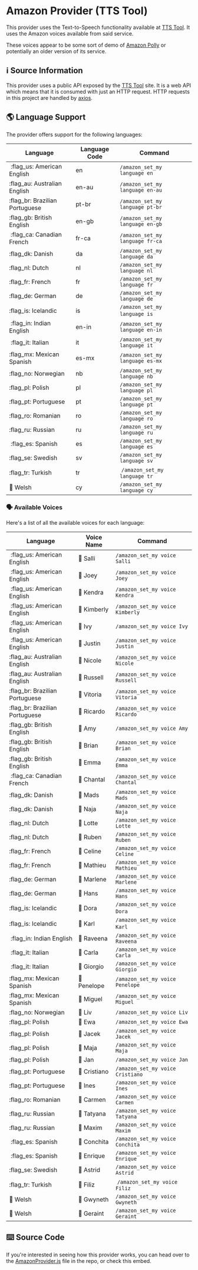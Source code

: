 # Amazon Provider (TTS Tool)

This provider uses the Text-to-Speech functionality available at [TTS Tool](https://ttstool.com). It uses the Amazon voices available from said service.

These voices appear to be some sort of demo of [Amazon Polly](https://aws.amazon.com/polly/) or potentially an older version of its service.

## ℹ️ Source Information

This provider uses a public API exposed by the [TTS Tool](https://ttstool.com) site. It is a web API which means that it is consumed with just an HTTP request. HTTP requests in this project are handled by [axios](https://www.npmjs.com/package/axios).

## 🌎 Language Support

The provider offers support for the following languages:

| Language                       | Language Code | Command                         |
|--------------------------------|---------------|---------------------------------|
| :flag_us: American English     | en            | `/amazon_set_my language en`    |
| :flag_au: Australian English   | en-au         | `/amazon_set_my language en-au` |
| :flag_br: Brazilian Portuguese | pt-br         | `/amazon_set_my language pt-br` |
| :flag_gb: British English      | en-gb         | `/amazon_set_my language en-gb` |
| :flag_ca: Canadian French      | fr-ca         | `/amazon_set_my language fr-ca` |
| :flag_dk: Danish               | da            | `/amazon_set_my language da`    |
| :flag_nl: Dutch                | nl            | `/amazon_set_my language nl`    |
| :flag_fr: French               | fr            | `/amazon_set_my language fr`    |
| :flag_de: German               | de            | `/amazon_set_my language de`    |
| :flag_is: Icelandic            | is            | `/amazon_set_my language is`    |
| :flag_in: Indian English       | en-in         | `/amazon_set_my language en-in` |
| :flag_it: Italian              | it            | `/amazon_set_my language it`    |
| :flag_mx: Mexican Spanish      | es-mx         | `/amazon_set_my language es-mx` |
| :flag_no: Norwegian            | nb            | `/amazon_set_my language nb`    |
| :flag_pl: Polish               | pl            | `/amazon_set_my language pl`    |
| :flag_pt: Portuguese           | pt            | `/amazon_set_my language pt`    |
| :flag_ro: Romanian             | ro            | `/amazon_set_my language ro`    |
| :flag_ru: Russian              | ru            | `/amazon_set_my language ru`    |
| :flag_es: Spanish              | es            | `/amazon_set_my language es`    |
| :flag_se: Swedish              | sv            | `/amazon_set_my language sv`    |
| :flag_tr: Turkish              | tr            | `/amazon_set_my language tr`    |
| :wales: Welsh                  | cy            | `/amazon_set_my language cy`    |

### 🗣 Available Voices

Here's a list of all the available voices for each language:

| Language                       | Voice Name        | Command                          |
|--------------------------------|-------------------|----------------------------------|
| :flag_us: American English     | :woman: Salli     | `/amazon_set_my voice Salli`     |
| :flag_us: American English     | :man: Joey        | `/amazon_set_my voice Joey`      |
| :flag_us: American English     | :woman: Kendra    | `/amazon_set_my voice Kendra`    |
| :flag_us: American English     | :woman: Kimberly  | `/amazon_set_my voice Kimberly`  |
| :flag_us: American English     | :woman: Ivy       | `/amazon_set_my voice Ivy`       |
| :flag_us: American English     | :man: Justin      | `/amazon_set_my voice Justin`    |
| :flag_au: Australian English   | :woman: Nicole    | `/amazon_set_my voice Nicole`    |
| :flag_au: Australian English   | :man: Russell     | `/amazon_set_my voice Russell`   |
| :flag_br: Brazilian Portuguese | :woman: Vitoria   | `/amazon_set_my voice Vitoria`   |
| :flag_br: Brazilian Portuguese | :man: Ricardo     | `/amazon_set_my voice Ricardo`   |
| :flag_gb: British English      | :woman: Amy       | `/amazon_set_my voice Amy`       |
| :flag_gb: British English      | :man: Brian       | `/amazon_set_my voice Brian`     |
| :flag_gb: British English      | :woman: Emma      | `/amazon_set_my voice Emma`      |
| :flag_ca: Canadian French      | :woman: Chantal   | `/amazon_set_my voice Chantal`   |
| :flag_dk: Danish               | :man: Mads        | `/amazon_set_my voice Mads`      |
| :flag_dk: Danish               | :woman: Naja      | `/amazon_set_my voice Naja`      |
| :flag_nl: Dutch                | :woman: Lotte     | `/amazon_set_my voice Lotte`     |
| :flag_nl: Dutch                | :man: Ruben       | `/amazon_set_my voice Ruben`     |
| :flag_fr: French               | :woman: Celine    | `/amazon_set_my voice Celine`    |
| :flag_fr: French               | :man: Mathieu     | `/amazon_set_my voice Mathieu`   |
| :flag_de: German               | :woman: Marlene   | `/amazon_set_my voice Marlene`   |
| :flag_de: German               | :man: Hans        | `/amazon_set_my voice Hans`      |
| :flag_is: Icelandic            | :woman: Dora      | `/amazon_set_my voice Dora`      |
| :flag_is: Icelandic            | :man: Karl        | `/amazon_set_my voice Karl`      |
| :flag_in: Indian English       | :woman: Raveena   | `/amazon_set_my voice Raveena`   |
| :flag_it: Italian              | :woman: Carla     | `/amazon_set_my voice Carla`     |
| :flag_it: Italian              | :man: Giorgio     | `/amazon_set_my voice Giorgio`   |
| :flag_mx: Mexican Spanish      | :woman: Penelope  | `/amazon_set_my voice Penelope`  |
| :flag_mx: Mexican Spanish      | :man: Miguel      | `/amazon_set_my voice Miguel`    |
| :flag_no: Norwegian            | :woman: Liv       | `/amazon_set_my voice Liv`       |
| :flag_pl: Polish               | :woman: Ewa       | `/amazon_set_my voice Ewa`       |
| :flag_pl: Polish               | :man: Jacek       | `/amazon_set_my voice Jacek`     |
| :flag_pl: Polish               | :woman: Maja      | `/amazon_set_my voice Maja`      |
| :flag_pl: Polish               | :man: Jan         | `/amazon_set_my voice Jan`       |
| :flag_pt: Portuguese           | :man: Cristiano   | `/amazon_set_my voice Cristiano` |
| :flag_pt: Portuguese           | :woman: Ines      | `/amazon_set_my voice Ines`      |
| :flag_ro: Romanian             | :woman: Carmen    | `/amazon_set_my voice Carmen`    |
| :flag_ru: Russian              | :woman: Tatyana   | `/amazon_set_my voice Tatyana`   |
| :flag_ru: Russian              | :man: Maxim       | `/amazon_set_my voice Maxim`     |
| :flag_es: Spanish              | :woman: Conchita  | `/amazon_set_my voice Conchita`  |
| :flag_es: Spanish              | :man: Enrique     | `/amazon_set_my voice Enrique`   |
| :flag_se: Swedish              | :woman: Astrid    | `/amazon_set_my voice Astrid`    |
| :flag_tr: Turkish              | :woman: Filiz     | `/amazon_set_my voice Filiz`     |
| :wales: Welsh                  | :woman: Gwyneth   | `/amazon_set_my voice Gwyneth`   |
| :wales: Welsh                  | :man: Geraint     | `/amazon_set_my voice Geraint`   |

## ⌨️ Source Code

If you're interested in seeing how this provider works, you can head over to the [AmazonProvider.js](https://github.com/moonstar-x/discord-tts-bot/blob/master/src/classes/tts/providers/AmazonProvider.js) file in the repo, or check this embed.

<script src="https://emgithub.com/embed.js?target=https%3A%2F%2Fgithub.com%2Fmoonstar-x%2Fdiscord-tts-bot%2Fblob%2Fmaster%2Fsrc%2Fclasses%2Ftts%2Fproviders%2FAmazonProvider.js&style=github-gist&showBorder=on&showLineNumbers=on&showFileMeta=on&showCopy=on&fetchFromJsDelivr=on"></script>
